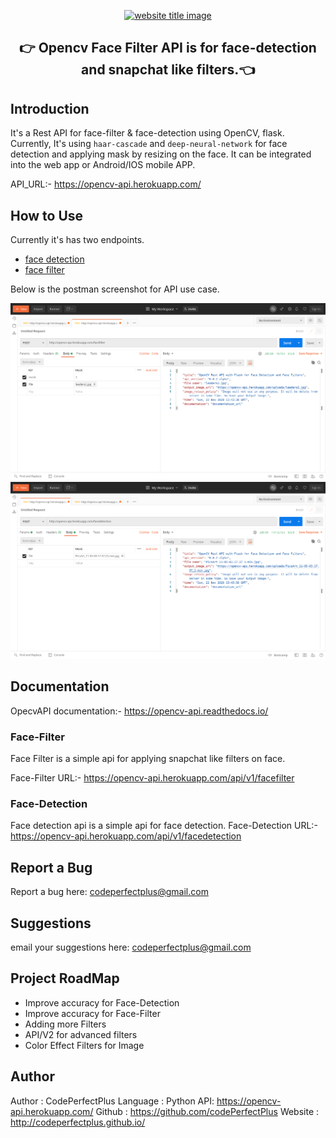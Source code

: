 <p align="center">
  <a href="https://py-contributors.github.io/audiobook/"><img src="https://capsule-render.vercel.app/api?type=rect&color=f0b85d&height=100&section=header&text=OpenCV%20FaceFilter%20RestAPI&fontSize=50%&fontColor=ffffff" alt="website title image"></a>
  <h2 align="center">👉 Opencv Face Filter API is for face-detection and snapchat like filters.👈</h2>
</p>

## Introduction

It's a Rest API for face-filter & face-detection using OpenCV, flask.
Currently, It's using `haar-cascade` and `deep-neural-network` for face detection and applying mask by resizing on the face.
It can be integrated into the web app or Android/IOS mobile APP.

API_URL:- <https://opencv-api.herokuapp.com/>

## How to Use

Currently it's has two endpoints. 
- [face detection](https://opencv-api.herokuapp.com/api/v1/facedetection)
- [face filter](https://opencv-api.herokuapp.com/api/v1/facefilter)

Below is the postman screenshot for API use case.

<img src="./assets/facefilter.png" alt="facefilter">
<img src="./assets/facedetection.png" alt="facefilter">

## Documentation

OpecvAPI documentation:- <https://opencv-api.readthedocs.io/>

### Face-Filter

Face Filter is a simple api for applying snapchat like filters on face.

Face-Filter URL:- <https://opencv-api.herokuapp.com/api/v1/facefilter>

### Face-Detection

Face detection api is a simple api for face detection.
Face-Detection URL:- <https://opencv-api.herokuapp.com/api/v1/facedetection>

## Report a Bug

Report a bug here: codeperfectplus@gmail.com

## Suggestions

email your suggestions here: codeperfectplus@gmail.com

## Project RoadMap

- Improve accuracy for Face-Detection
- Improve accuracy for Face-Filter
- Adding more Filters
- API/V2 for advanced filters
- Color Effect Filters for Image

## Author

Author : CodePerfectPlus
Language : Python
API: https://opencv-api.herokuapp.com/
Github : https://github.com/codePerfectPlus
Website : http://codeperfectplus.github.io/